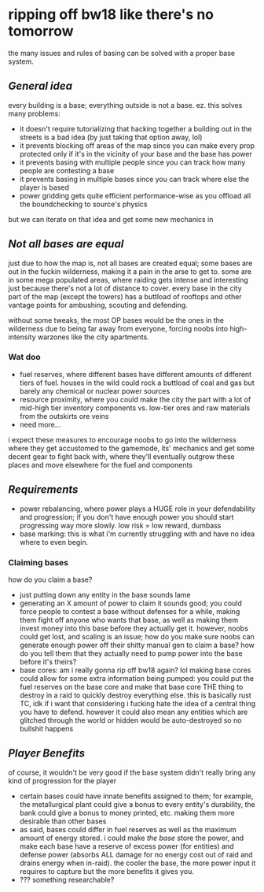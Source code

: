 # ripping off bw18 like there's no tomorrow
the many issues and rules of basing can be solved with a proper base system.

## *General idea*
every building is a base; everything outside is not a base. ez.
this solves many problems:
* it doesn't require tutorializing that hacking together a building out in the streets is a bad idea (by just taking that option away, lol)
* it prevents blocking off areas of the map since you can make every prop protected only if it's in the vicinity of your base and the base has power
* it prevents basing with multiple people since you can track how many people are contesting a base
* it prevents basing in multiple bases since you can track where else the player is based
* power gridding gets quite efficient performance-wise as you offload all the boundchecking to source's physics

but we can iterate on that idea and get some new mechanics in

## *Not all bases are equal*
just due to how the map is, not all bases are created equal; some bases are out in the fuckin wilderness, making it a pain in the arse to get to. some are in some mega populated areas, where raiding gets intense and interesting just because there's not a lot of distance to cover. every base in the city part of the map (except the towers) has a buttload of rooftops and other vantage points for ambushing, scouting and defending.

without some tweaks, the most OP bases would be the ones in the wilderness due to being far away from everyone, forcing noobs into high-intensity warzones like the city apartments.

### Wat doo
* fuel reserves, where different bases have different amounts of different tiers of fuel. houses in the wild could rock a buttload of coal and gas but barely any chemical or nuclear power sources
* resource proximity, where you could make the city the part with a lot of mid-high tier inventory components vs. low-tier ores and raw materials from the outskirts ore veins
* need more...

i expect these measures to encourage noobs to go into the wilderness where they get accustomed to the gamemode, its' mechanics and get some decent gear to fight back with, where they'll eventually outgrow these places and move elsewhere for the fuel and components

## *Requirements*
* power rebalancing, where power plays a HUGE role in your defendability and progression; if you don't have enough power you should start progressing way more slowly. low risk = low reward, dumbass
* base marking: this is what i'm currently struggling with and have no idea where to even begin.

### Claiming bases
how do you claim a base?
* just putting down any entity in the base sounds lame
* generating an X amount of power to claim it sounds good; you could force people to contest a base without defenses for a while, making them fight off anyone who wants that base, as well as making them invest money into this base before they actually get it.
  however, noobs could get lost, and scaling is an issue; how do you make sure noobs can generate enough power off their shitty manual gen to claim a base? how do you tell them that they actually need to pump power into the base before it's theirs?
* base cores: am i really gonna rip off bw18 again? lol
  making base cores could allow for some extra information being pumped: you could put the fuel reserves on the base core and make that base core THE thing to destroy in a raid to quickly destroy everything else. this is basically rust TC, idk if i want that considering i fucking hate the idea of a central thing you have to defend. however it could also mean any entities which are glitched through the world or hidden would be auto-destroyed so no bullshit happens

## *Player Benefits*
of course, it wouldn't be very good if the base system didn't really bring any kind of progression for the player
* certain bases could have innate benefits assigned to them; for example, the metallurgical plant could give a bonus to every entity's durability, the bank could give a bonus to money printed, etc. making them more desirable than other bases
* as said, bases could differ in fuel reserves as well as the maximum amount of energy stored. i could make _the base_ store the power, and make each base have a reserve of excess power (for entities) and defense power (absorbs ALL damage for no energy cost out of raid and drains energy when in-raid). the cooler the base, the more power input it requires to capture but the more benefits it gives you.
* ??? something researchable?
